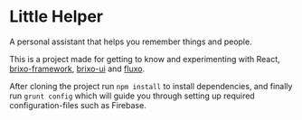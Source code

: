 # Little Helper
A personal assistant that helps you remember things and people.

This is a project made for getting to know and experimenting  with React, [brixo-framework](https://www.npmjs.com/package/brixo-framework), [brixo-ui](https://www.npmjs.com/package/brixo-ui) and [fluxo](https://www.npmjs.com/package/fluxo).

After cloning the project run `npm install` to install dependencies, and finally run `grunt config` which will guide you through setting up required configuration-files such as Firebase.